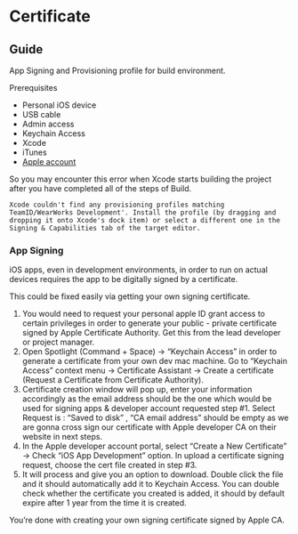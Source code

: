 # Certificate

## Guide

App Signing and Provisioning profile for build environment.

Prerequisites

* Personal iOS device
* USB cable
* Admin access
* Keychain Access
* Xcode
* iTunes
* [Apple account](https://developer.apple.com) 

So you may encounter this error when Xcode starts building the project after you have completed all of the steps of Build.

```text
Xcode couldn't find any provisioning profiles matching TeamID/WearWorks Development'. Install the profile (by dragging and dropping it onto Xcode's dock item) or select a different one in the Signing & Capabilities tab of the target editor.
```

### App Signing

iOS apps, even in development environments, in order to run on actual devices requires the app to be digitally signed by a certificate.

This could be fixed easily via getting your own signing certificate.

1. You would need to request your personal apple ID grant access to certain privileges in order to generate your public - private certificate signed by Apple Certificate Authority. Get this from the lead developer or project manager.
2. Open Spotlight \(Command + Space\) -&gt; “Keychain Access” in order to generate a certificate from your own dev mac machine. Go to “Keychain Access” context menu  -&gt; Certificate Assistant -&gt; Create a certificate \(Request a Certificate from Certificate Authority\).
3. Certificate creation window will pop up, enter your information accordingly as the email address should be the one which would be used for signing apps & developer account requested step \#1. Select Request is : “Saved to disk” , “CA email address” should be empty as we are gonna cross sign our certificate with Apple developer CA on their website in next steps.
4. In the Apple developer account portal, select “Create a New Certificate” -&gt; Check “iOS App Development” option. In upload a certificate signing request, choose the cert file created in step \#3.
5. It will process and give you an option to download. Double click the file and it should automatically add it to Keychain Access. You can double check whether the certificate you created is added, it should by default expire after 1 year from the time it is created.

You’re done with creating your own signing certificate signed by Apple CA.


